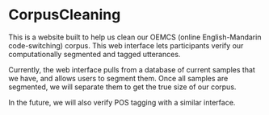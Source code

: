 # CorpusCleaning
This is a website built to help us clean our OEMCS (online English-Mandarin code-switching) corpus. This web interface lets participants verify our computationally segmented and tagged utterances.

Currently, the web interface pulls from a database of current samples that we have, and allows users to segment them. Once all samples are segmented, we will separate them to get the true size of our corpus.

In the future, we will also verify POS tagging with a similar interface.
